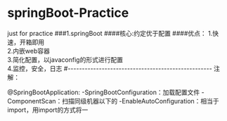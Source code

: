 # springBoot-Practice
just for practice
###1.springBoot
####核心:约定优于配置
####优点：
1.快速，开箱即用
<br>2.内嵌web容器
<br>3.简化配置，以javaconfig的形式进行配置
<br>4.监控，安全，日志
#---------------------------------------------------
注解：  
       
@SpringBootApplication:
                      -SpringBootConfiguration：加载配置文件
                      -ComponentScan：扫描同级机器以下的
                      -EnableAutoConfiguration：相当于import，用import的方式将一
                      
#
